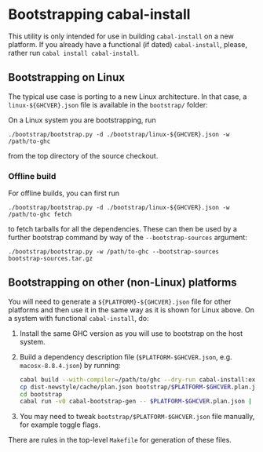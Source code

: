 # Bootstrapping cabal-install

This utility is only intended for use in building `cabal-install`
on a new platform. If you already have a functional (if dated) `cabal-install`,
please, rather run `cabal install cabal-install`.

## Bootstrapping on Linux

The typical use case is porting to a new Linux architecture. In that case,
a `linux-${GHCVER}.json` file is available in the `bootstrap/` folder:

On a Linux system you are bootstrapping, run

    ./bootstrap/bootstrap.py -d ./bootstrap/linux-${GHCVER}.json -w /path/to-ghc

from the top directory of the source checkout.

### Offline build

For offline builds, you can first run

    ./bootstrap/bootstrap.py -d ./bootstrap/linux-${GHCVER}.json -w /path/to-ghc fetch

to fetch tarballs for all the dependencies. These can then be used by a further
bootstrap command by way of the `--bootstrap-sources` argument:

    ./bootstrap/bootstrap.py -w /path/to-ghc --bootstrap-sources bootstrap-sources.tar.gz

## Bootstrapping on other (non-Linux) platforms

You will need to generate a `${PLATFORM}-${GHCVER}.json` file for other platforms and then use it
in the same way as it is shown for Linux above. On a system with functional `cabal-install`, do:

1. Install the same GHC version as you will use to bootstrap on the host system.

2. Build a dependency description file (`$PLATFORM-$GHCVER.json`, e.g. `macosx-8.8.4.json`) by running:

   ```sh
   cabal build --with-compiler=/path/to/ghc --dry-run cabal-install:exe:cabal
   cp dist-newstyle/cache/plan.json bootstrap/$PLATFORM-$GHCVER.plan.json
   cd bootstrap
   cabal run -v0 cabal-bootstrap-gen -- $PLATFORM-$GHCVER.plan.json | tee $PLATFORM-$GHCVER.json
   ```

3. You may need to tweak `bootstrap/$PLATFORM-$GHCVER.json` file manually,
     for example toggle flags.

There are rules in the top-level `Makefile` for generation of these files.

